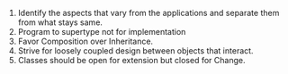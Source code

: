 1. Identify the aspects that vary from the applications and separate them from what stays same.
2. Program to supertype not for implementation
3. Favor Composition over Inheritance.
4. Strive for loosely coupled design between objects that interact.
5. Classes should be open for extension but closed for Change.
